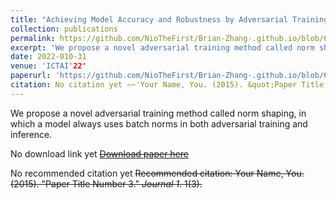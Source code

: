 ```yaml
---
title: "Achieving Model Accuracy and Robustness by Adversarial Training with Batch Normalization"
collection: publications
permalink: https://github.com/NioTheFirst/Brian-Zhang-.github.io/blob/60ec685f9eff91ce9ce2486c13bdcbd87892b341/files/ictai22.pdf
excerpt: 'We propose a novel adversarial training method called norm shaping, in which a model always uses batch norms in both adversarial training and inference.'
date: 2022-010-31
venue: 'ICTAI'22'
paperurl: 'https://github.com/NioTheFirst/Brian-Zhang-.github.io/blob/60ec685f9eff91ce9ce2486c13bdcbd87892b341/files/ictai22.pdf'
citation: No citation yet ~~'Your Name, You. (2015). &quot;Paper Title Number 3.&quot; <i>Journal 1</i>. 1(3).'~~
---
```

We propose a novel adversarial training method called norm shaping, in which a model always uses batch norms in both adversarial training and inference.

No download link yet ~~[Download paper here](http://academicpages.github.io/files/paper3.pdf)~~

No recommended citation yet ~~Recommended citation: Your Name, You. (2015). "Paper Title Number 3." <i>Journal 1</i>. 1(3).~~
